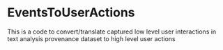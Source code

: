 # EventsToUserActions
This is a code to convert/translate captured low level user interactions in text analysis provenance dataset to high level user actions 
